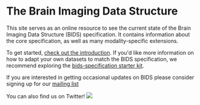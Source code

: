 # The Brain Imaging Data Structure

This site serves as an online resource to see the current state of the
Brain Imaging Data Structure (BIDS) specification. It contains information
about the core specification, as well as many modality-specific extensions.

To get started, [check out the introduction](01-introduction.md). If you'd like
more information on how to adapt your own datasets to match the BIDS
specification, we recommend exploring the [bids-specification starter kit](https://github.com/bids-standard/bids-starter-kit).

If you are interested in getting occasional updates on BIDS 
please consider signing up for our [mailing list](https://docs.google.com/forms/d/1ZLi5qRTuX11KGK7qIidSdZvznFoXAqr2wh6003okv-0/edit)

You can also find us on Twitter! ![](http://img.shields.io/twitter/follow/bidsstandard.svg?style=social)

